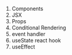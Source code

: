 1. Components
2. JSX
3. Props
4. Conditional Rendering 
5. event handler
6. useState react hook
7. useEffect
